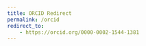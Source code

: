 ```yaml
---
title: ORCID Redirect
permalink: /orcid
redirect_to: 
    - https://orcid.org/0000-0002-1544-1381
---
```


